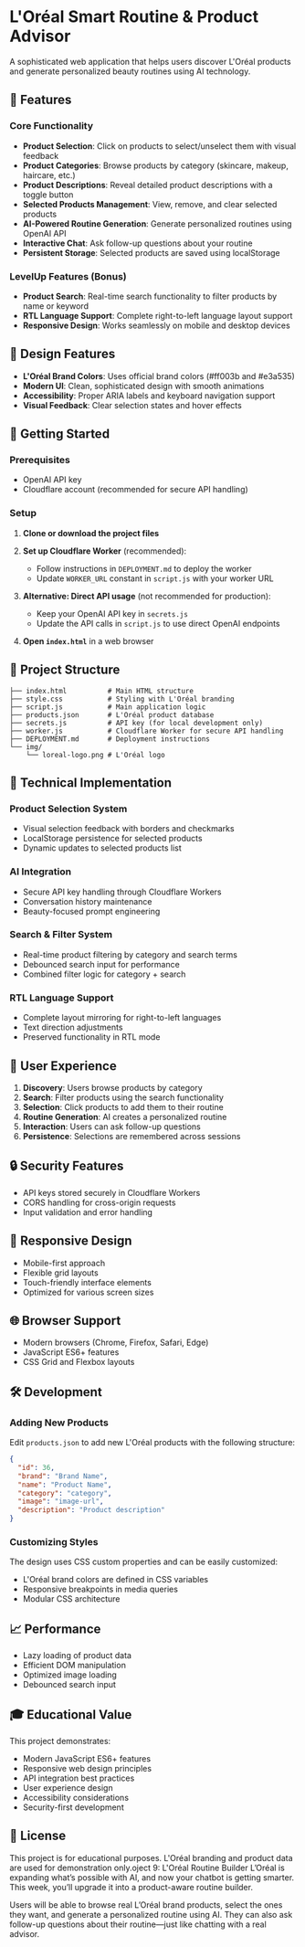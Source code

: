 # L'Oréal Smart Routine & Product Advisor

A sophisticated web application that helps users discover L'Oréal products and generate personalized beauty routines using AI technology.

## 🌟 Features

### Core Functionality

- **Product Selection**: Click on products to select/unselect them with visual feedback
- **Product Categories**: Browse products by category (skincare, makeup, haircare, etc.)
- **Product Descriptions**: Reveal detailed product descriptions with a toggle button
- **Selected Products Management**: View, remove, and clear selected products
- **AI-Powered Routine Generation**: Generate personalized routines using OpenAI API
- **Interactive Chat**: Ask follow-up questions about your routine
- **Persistent Storage**: Selected products are saved using localStorage

### LevelUp Features (Bonus)

- **Product Search**: Real-time search functionality to filter products by name or keyword
- **RTL Language Support**: Complete right-to-left language layout support
- **Responsive Design**: Works seamlessly on mobile and desktop devices

## 🎨 Design Features

- **L'Oréal Brand Colors**: Uses official brand colors (#ff003b and #e3a535)
- **Modern UI**: Clean, sophisticated design with smooth animations
- **Accessibility**: Proper ARIA labels and keyboard navigation support
- **Visual Feedback**: Clear selection states and hover effects

## 🚀 Getting Started

### Prerequisites

- OpenAI API key
- Cloudflare account (recommended for secure API handling)

### Setup

1. **Clone or download the project files**

2. **Set up Cloudflare Worker** (recommended):

   - Follow instructions in `DEPLOYMENT.md` to deploy the worker
   - Update `WORKER_URL` constant in `script.js` with your worker URL

3. **Alternative: Direct API usage** (not recommended for production):

   - Keep your OpenAI API key in `secrets.js`
   - Update the API calls in `script.js` to use direct OpenAI endpoints

4. **Open `index.html`** in a web browser

## 📁 Project Structure

```
├── index.html          # Main HTML structure
├── style.css           # Styling with L'Oréal branding
├── script.js           # Main application logic
├── products.json       # L'Oréal product database
├── secrets.js          # API key (for local development only)
├── worker.js           # Cloudflare Worker for secure API handling
├── DEPLOYMENT.md       # Deployment instructions
└── img/
    └── loreal-logo.png # L'Oréal logo
```

## 🔧 Technical Implementation

### Product Selection System

- Visual selection feedback with borders and checkmarks
- LocalStorage persistence for selected products
- Dynamic updates to selected products list

### AI Integration

- Secure API key handling through Cloudflare Workers
- Conversation history maintenance
- Beauty-focused prompt engineering

### Search & Filter System

- Real-time product filtering by category and search terms
- Debounced search input for performance
- Combined filter logic for category + search

### RTL Language Support

- Complete layout mirroring for right-to-left languages
- Text direction adjustments
- Preserved functionality in RTL mode

## 🎯 User Experience

1. **Discovery**: Users browse products by category
2. **Search**: Filter products using the search functionality
3. **Selection**: Click products to add them to their routine
4. **Routine Generation**: AI creates a personalized routine
5. **Interaction**: Users can ask follow-up questions
6. **Persistence**: Selections are remembered across sessions

## 🔒 Security Features

- API keys stored securely in Cloudflare Workers
- CORS handling for cross-origin requests
- Input validation and error handling

## 📱 Responsive Design

- Mobile-first approach
- Flexible grid layouts
- Touch-friendly interface elements
- Optimized for various screen sizes

## 🌐 Browser Support

- Modern browsers (Chrome, Firefox, Safari, Edge)
- JavaScript ES6+ features
- CSS Grid and Flexbox layouts

## 🛠️ Development

### Adding New Products

Edit `products.json` to add new L'Oréal products with the following structure:

```json
{
  "id": 36,
  "brand": "Brand Name",
  "name": "Product Name",
  "category": "category",
  "image": "image-url",
  "description": "Product description"
}
```

### Customizing Styles

The design uses CSS custom properties and can be easily customized:

- L'Oréal brand colors are defined in CSS variables
- Responsive breakpoints in media queries
- Modular CSS architecture

## 📈 Performance

- Lazy loading of product data
- Efficient DOM manipulation
- Optimized image loading
- Debounced search input

## 🎓 Educational Value

This project demonstrates:

- Modern JavaScript ES6+ features
- Responsive web design principles
- API integration best practices
- User experience design
- Accessibility considerations
- Security-first development

## 📝 License

This project is for educational purposes. L'Oréal branding and product data are used for demonstration only.oject 9: L'Oréal Routine Builder
L’Oréal is expanding what’s possible with AI, and now your chatbot is getting smarter. This week, you’ll upgrade it into a product-aware routine builder.

Users will be able to browse real L’Oréal brand products, select the ones they want, and generate a personalized routine using AI. They can also ask follow-up questions about their routine—just like chatting with a real advisor.
